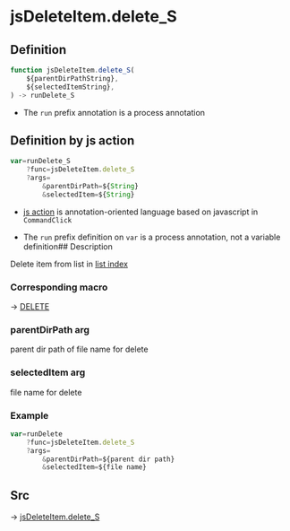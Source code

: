 # jsDeleteItem.delete_S

## Definition

```js.js
function jsDeleteItem.delete_S(
	${parentDirPathString},
	${selectedItemString},
) -> runDelete_S
```

- The `run` prefix annotation is a process annotation
## Definition by js action

```js.js
var=runDelete_S
	?func=jsDeleteItem.delete_S
	?args=
		&parentDirPath=${String}
		&selectedItem=${String}
```

- [js action](#) is annotation-oriented language based on javascript in `CommandClick`

- The `run` prefix definition on `var` is a process annotation, not a variable definition## Description

Delete item from list in [list index](https://github.com/puutaro/CommandClick/blob/master/md/developer/configs/listIndexConfig.md)

### Corresponding macro

-> [DELETE](https://github.com/puutaro/CommandClick/blob/master/md/developer/js_action/js_action_macro_for_list_index.md#delete)

### parentDirPath arg

parent dir path of file name for delete

### selectedItem arg

file name for delete

### Example

```js.js
var=runDelete
    ?func=jsDeleteItem.delete_S
    ?args=
        &parentDirPath=${parent dir path}
        &selectedItem=${file name}

```



## Src

-> [jsDeleteItem.delete_S](https://github.com/puutaro/CommandClick/blob/master/app/src/main/java/com/puutaro/commandclick/fragment_lib/terminal_fragment/js_interface/list_index/JsDeleteItem.kt#L29)


